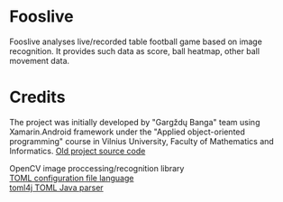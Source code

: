 # Fooslive
Fooslive analyses live/recorded table football game based on image recognition. It provides such data as score, ball heatmap, other ball movement data.

# Credits
The project was initially developed by "Gargždų Banga" team using Xamarin.Android framework under the "Applied object-oriented programming" course in Vilnius University, Faculty of Mathematics and Informatics.
[Old project source code](https://github.com/solarbeam/TOPBanga)

OpenCV image proccessing/recognition library </br>
[TOML configuration file language](https://github.com/toml-lang/toml) </br>
[toml4j TOML Java parser](https://github.com/mwanji/toml4j) 
